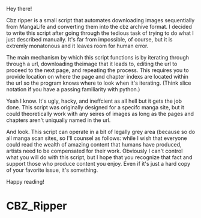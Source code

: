 Hey there!

Cbz ripper is a small script that automates downloading images sequentially from MangaLife and
converting them into the cbz archive format. I decided to write this script after going through
the tedious task of trying to do what I just described manually. It's far from impossible, of
course, but it is extremly monatonous and it leaves room for human error.

The main mechanism by which this script functions is by iterating through through a url, downloading
theimage that it leads to, editing the url to proceed to the next page, and repeating the process. This
requires you to provide location on where the page and chapter indexs are located within the url so
the program knows where to look when it's iterating. (Think slice notation if you have a passing
familiarity with python.)

Yeah I know. It's ugly, hacky, and ineffcient as all hell but it gets the job done. This script was
originally designed for a specifc manga site, but it could theoretically work with any seires of
images as long as the pages and chapters aren't uniqually named in the url.

And look. This script can operate in a bit of legally grey area (because so do all manga scan sites,
so I'll counsel as follows: while I wish that everyone could read the wealth of amazing content that
humans have produced, artists need to be compensated for their work. Obviously I can't control what
you will do with this script, but I hope that you recognize that fact and support those who produce
content you enjoy. Even if it's just a hard copy of your favorite issue, it's something.

Happy reading!
# CBZ_Ripper
